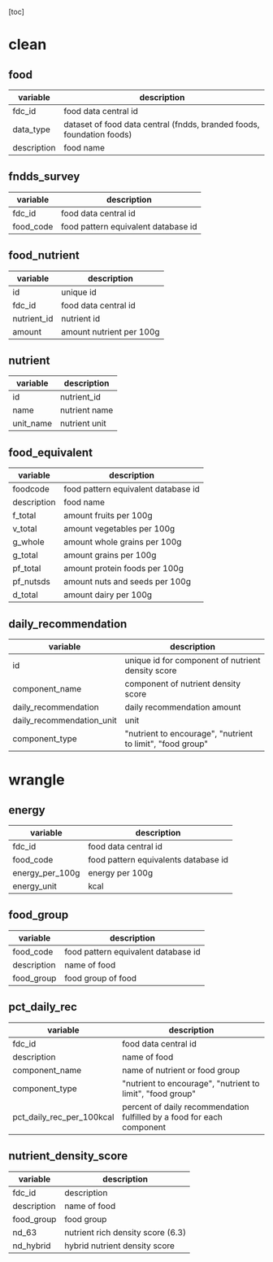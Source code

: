 [toc]

# clean

## food

| variable    | description                                                  |
| ----------- | ------------------------------------------------------------ |
| fdc_id      | food data central id                                         |
| data_type   | dataset of food data central (fndds, branded foods, foundation foods) |
| description | food name                                                    |



## fndds_survey

| variable  | description                         |
| --------- | ----------------------------------- |
| fdc_id    | food data central id                |
| food_code | food pattern equivalent database id |



## food_nutrient

| variable    | description              |
| ----------- | ------------------------ |
| id          | unique id                |
| fdc_id      | food data central id     |
| nutrient_id | nutrient id              |
| amount      | amount nutrient per 100g |

## nutrient

| variable  | description   |
| --------- | ------------- |
| id        | nutrient_id   |
| name      | nutrient name |
| unit_name | nutrient unit |



## food_equivalent

| variable    | description                         |
| ----------- | ----------------------------------- |
| foodcode    | food pattern equivalent database id |
| description | food name                           |
| f_total     | amount fruits per 100g              |
| v_total     | amount vegetables per 100g          |
| g_whole     | amount whole grains per 100g        |
| g_total     | amount grains per 100g              |
| pf_total    | amount protein foods per 100g       |
| pf_nutsds   | amount nuts and seeds per 100g      |
| d_total     | amount dairy per 100g               |



## daily_recommendation

| variable                  | description                                                |
| ------------------------- | ---------------------------------------------------------- |
| id                        | unique id for component of nutrient density score          |
| component_name            | component of nutrient density score                        |
| daily_recommendation      | daily recommendation amount                                |
| daily_recommendation_unit | unit                                                       |
| component_type            | "nutrient to encourage", "nutrient to limit", "food group" |

# wrangle

## energy

| variable        | description                          |
| --------------- | ------------------------------------ |
| fdc_id          | food data central id                 |
| food_code       | food pattern equivalents database id |
| energy_per_100g | energy per 100g                      |
| energy_unit     | kcal                                 |



## food_group

| variable    | description                         |
| ----------- | ----------------------------------- |
| food_code   | food pattern equivalent database id |
| description | name of food                        |
| food_group  | food group of food                  |



## pct_daily_rec

| variable                  | description                                                  |
| ------------------------- | ------------------------------------------------------------ |
| fdc_id                    | food data central id                                         |
| description               | name of food                                                 |
| component_name            | name of nutrient or food group                               |
| component_type            | "nutrient to encourage", "nutrient to limit", "food group"   |
| pct_daily_rec_per_100kcal | percent of daily recommendation fulfilled by a food for each component |

## nutrient_density_score

| variable    | description                       |
| ----------- | --------------------------------- |
| fdc_id      | description                       |
| description | name of food                      |
| food_group  | food group                        |
| nd_63       | nutrient rich density score (6.3) |
| nd_hybrid   | hybrid nutrient density score     |

